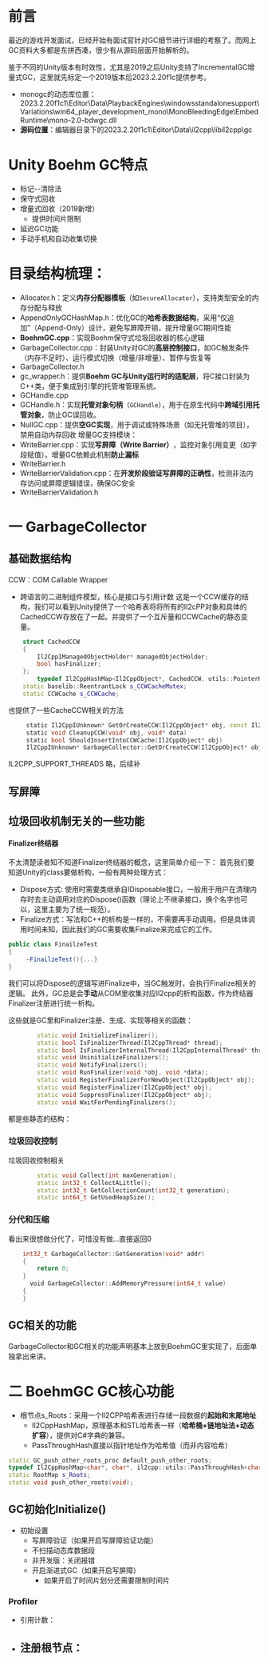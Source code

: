 
# 前言
最近的游戏开发面试，已经开始有面试官针对GC细节进行详细的考察了。而网上GC资料大多都是东拼西凑，很少有从源码层面开始解析的。

鉴于不同的Unity版本有时效性，尤其是2019之后Unity支持了IncrementalGC增量式GC，这里就先标定一个2019版本后2023.2.20f1c提供参考。
- monogc的动态库位置：2023.2.20f1c1\Editor\Data\PlaybackEngines\windowsstandalonesupport\Variations\win64_player_development_mono\MonoBleedingEdge\EmbedRuntime\mono-2.0-bdwgc.dll
- **源码位置**：编辑器目录下的2023.2.20f1c1\Editor\Data\il2cpp\libil2cpp\gc

# Unity Boehm GC特点
- 标记--清除法
- 保守式回收
- 增量式回收（2019新增）
	- 提供时间片限制
- 延迟GC功能
- 手动手机和自动收集切换
# 目录结构梳理：
- Allocator.h：定义​**​内存分配器模板​**​（如`SecureAllocator`），支持类型安全的内存分配与释放
- AppendOnlyGCHashMap.h：优化GC的​**​哈希表数据结构​**​，采用“仅追加”（Append-Only）设计，避免写屏障开销，提升增量GC期间性能
- **BoehmGC.cpp**：实现Boehm保守式垃圾回收器的核心逻辑
- GarbageCollector.cpp：封装Unity对GC的​**​高层控制接口​**​，如GC触发条件（内存不足时）、运行模式切换（增量/非增量）、暂停与恢复等
- GarbageCollector.h
- gc_wrapper.h：提供​**​Boehm GC与Unity运行时的适配层​**​，将C接口封装为C++类，便于集成到引擎的托管堆管理系统。
- GCHandle.cpp
- GCHandle.h：实现​**​托管对象句柄​**​（`GCHandle`），用于在原生代码中​**​跨域引用托管对象​**​，防止GC误回收。
- NullGC.cpp：提供​**​空GC实现​**​，用于调试或特殊场景（如无托管堆的项目），禁用自动内存回收
增量GC支持模块：
- WriteBarrier.cpp：实现​**​写屏障（Write Barrier）​**​，监控对象引用变更（如字段赋值）。增量GC依赖此机制​**​防止漏标**
- WriteBarrier.h
- WriteBarrierValidation.cpp：在​**​开发阶段验证写屏障的正确性​**​，检测非法内存访问或屏障逻辑错误，确保GC安全
- WriteBarrierValidation.h



# 一 GarbageCollector
## 基础数据结构
CCW：COM Callable Wrapper
- 跨语言的二进制组件模型，核心是接口与引用计数
这是一个CCW缓存的结构，我们可以看到Unity提供了一个哈希表将将所有的Il2cPP对象和具体的CachedCCW存放在了一起。并提供了一个互斥量和CCWCache的静态变量。


```c++
    struct CachedCCW
    {
        Il2CppIManagedObjectHolder* managedObjectHolder;
        bool hasFinalizer;
    };
        typedef Il2CppHashMap<Il2CppObject*, CachedCCW, utils::PointerHash<Il2CppObject> > CCWCache;
    static baselib::ReentrantLock s_CCWCacheMutex;
    static CCWCache s_CCWCache;
```
也提供了一些CacheCCW相关的方法
```c++
     static Il2CppIUnknown* GetOrCreateCCW(Il2CppObject* obj, const Il2CppGuid& iid);
     static void CleanupCCW(void* obj, void* data)
     static bool ShouldInsertIntoCCWCache(Il2CppObject* obj)
     Il2CppIUnknown* GarbageCollector::GetOrCreateCCW(Il2CppObject* obj, const Il2CppGuid& iid)
```

IL2CPP_SUPPORT_THREADS
略，后续补
## 写屏障

## 垃圾回收机制无关的一些功能

#### Finalizer终结器
不太清楚读者知不知道Finalizer终结器的概念，这里简单介绍一下：
首先我们要知道Unity的class要做析构，一般有两种处理方式：
- Dispose方式: 使用时需要类继承自IDisposable接口，一般用于用户在清理内存时去主动调用对应的Dispose()函数（理论上不继承接口，换个名字也可以，这里主要为了统一规范）。
- Finalize方式：写法和C++的析构是一样的，不需要再手动调用。但是具体调用时间未知，因此我们的GC需要收集Finalize来完成它的工作。
```C#
public class FinailzeTest
{
	 ~FinailzeTest(){...}
}
```
我们可以将Dispose的逻辑写进Finalize中，当GC触发时，会执行Finalize相关的逻辑。
此外，GC总是会**手动**从COM里收集对应Il2cpp的析构函数，作为终结器Finalizer注册进行统一析构。

这些就是GC里和Finalizer注册、生成、实现等相关的函数：
```c++
        static void InitializeFinalizer();
        static bool IsFinalizerThread(Il2CppThread* thread);
        static bool IsFinalizerInternalThread(Il2CppInternalThread* thread);
        static void UninitializeFinalizers();
        static void NotifyFinalizers();
        static void RunFinalizer(void *obj, void *data);
        static void RegisterFinalizerForNewObject(Il2CppObject* obj);
        static void RegisterFinalizer(Il2CppObject* obj);
        static void SuppressFinalizer(Il2CppObject* obj);
        static void WaitForPendingFinalizers();
```




都是些静态的结构：





### 垃圾回收控制
垃圾回收控制相关
```c++
        static void Collect(int maxGeneration);
        static int32_t CollectALittle();
        static int32_t GetCollectionCount(int32_t generation);
        static int64_t GetUsedHeapSize();
```


### 分代和压缩
看出来很想做分代了，可惜没有做...直接返回0
```c++
    int32_t GarbageCollector::GetGeneration(void* addr)
    {
        return 0;
    }
      void GarbageCollector::AddMemoryPressure(int64_t value)
    {
    }
```

## GC相关的功能
GarbageCollector和GC相关的功能声明基本上放到BoehmGC里实现了，后面单独拿出来讲。


# 二 BoehmGC GC核心功能
- 根节点s_Roots：采用一个Il2CPP哈希表进行存储一段数据的**起始和末尾地址**
	- Il2CppHashMap，原理基本和STL哈希表一样（​**​哈希桶+链地址法+动态扩容**），提供对C#字典的兼容。
	- PassThroughHash直接以指针地址作为哈希值（而非内容哈希）
```C++
static GC_push_other_roots_proc default_push_other_roots;
typedef Il2CppHashMap<char*, char*, il2cpp::utils::PassThroughHash<char*> > RootMap;
static RootMap s_Roots;
static void push_other_roots(void);
```


## GC初始化Initialize()
- 初始设置
	- 写屏障验证（如果开启写屏障验证功能）
	- 不扫描动态库数据段
	- 非开发版：关闭报错
	- 开启渐进式GC（如果开启写屏障）
		- 如果开启了时间片划分还需要限制时间片



### Profiler
- 引用计数：
- 注册根节点：
	- 